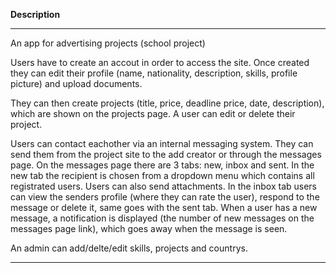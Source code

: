 <b>Description</b>

------------------------------------------------

An app for advertising projects (school project)

Users have to create an accout in order to access the site. Once created they can edit their profile 
(name, nationality, description, skills, profile picture) and upload documents.

They can then create projects (title, price, deadline price, date, description), which are shown on the projects page.
A user can edit or delete their project.

Users can contact eachother via an internal messaging system. They can send them from the project site to the add creator
or through the messages page. On the messages page there are 3 tabs: new, inbox and sent. In the new tab the recipient is chosen
from a dropdown menu which contains all registrated users. Users can also send attachments. In the inbox tab users can view
the senders profile (where they can rate the user), respond to the message or delete it, same goes with the sent tab.
When a user has a new message, a notification is displayed (the number of new messages on the messages page link), which goes away
when the message is seen.

An admin can add/delte/edit skills, projects and countrys.

------------------------------------------------
